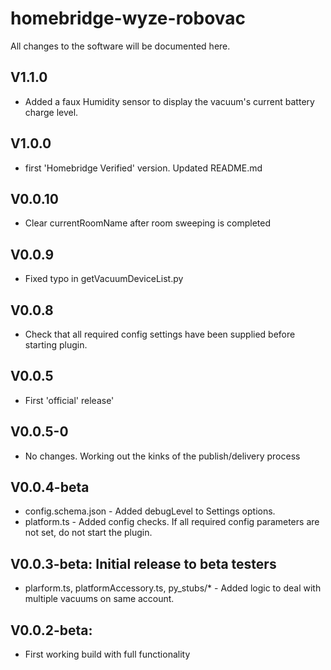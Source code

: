 # homebridge-wyze-robovac

All changes to the software will be documented here.

## V1.1.0 
- Added a faux Humidity sensor to display the vacuum's current battery charge level.

## V1.0.0 
- first 'Homebridge Verified' version. Updated README.md

## V0.0.10 
- Clear currentRoomName after room sweeping is completed

## V0.0.9 
- Fixed typo in getVacuumDeviceList.py

## V0.0.8 
- Check that all required config settings have been supplied before starting plugin.

## V0.0.5 
- First 'official' release' 

## V0.0.5-0 
- No changes. Working out the kinks of the publish/delivery process

## V0.0.4-beta
- config.schema.json - Added debugLevel to Settings options.
- platform.ts - Added config checks. If all required config parameters are not set, do not start the plugin.


## V0.0.3-beta: Initial release to beta testers
- plarform.ts, platformAccessory.ts, py_stubs/* - Added logic to deal with multiple vacuums on same account.

## V0.0.2-beta:
- First working build with full functionality

